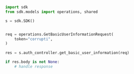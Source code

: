 <!-- Start SDK Example Usage -->
```python
import sdk
from sdk.models import operations, shared

s = sdk.SDK()


req = operations.GetBasicUserInformationRequest(
    token="corrupti",
)
    
res = s.auth_controller.get_basic_user_information(req)

if res.body is not None:
    # handle response
```
<!-- End SDK Example Usage -->